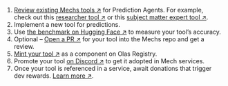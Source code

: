1. [Review existing Mechs tools ↗](https://github.com/valory-xyz/mech?tab=readme-ov-file#included-tools) for Prediction Agents. For example, check out this [researcher tool ↗](https://github.com/valory-xyz/mech/blob/main/packages/polywrap/customs/prediction_with_research_report/prediction_with_research_report.py) or this [subject matter expert tool ↗](https://github.com/valory-xyz/mech/blob/main/packages/nickcom007/customs/sme_generation_request/sme_generation_request.py).
1. Implement a new tool for predictions.
1. Use [the benchmark on Hugging Face ↗](https://huggingface.co/spaces/valory/olas-prediction-leaderboard) to measure your tool’s accuracy.
1. Optional – [Open a PR ↗](https://github.com/valory-xyz/mech/tree/main/tools) for your tool into the Mechs repo and get a review.
1. [Mint your tool ↗](https://registry.olas.network/ethereum/components/mint) as a component on Olas Registry.
1. Promote your tool [on Discord ↗](https://discord.gg/RHY6eJ35ar) to get it adopted in Mech services.
1. Once your tool is referenced in a service, await donations that trigger dev rewards. [Learn more ↗](https://tokenomics.olas.network/dev-incentives).
